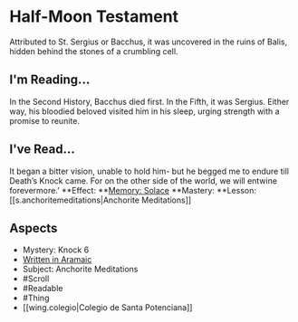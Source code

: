 # Half-Moon Testament
Attributed to St. Sergius or Bacchus, it was uncovered in the ruins of Balis, hidden behind the stones of a crumbling cell.
## I'm Reading...
In the Second History, Bacchus died first. In the Fifth, it was Sergius. Either way, his bloodied beloved visited him in his sleep, urging strength with a promise to reunite.
## I've Read...
It began a bitter vision, unable to hold him- but he begged me to endure till Death’s Knock came. For on the other side of the world, we will entwine forevermore.’
**Effect: **[Memory: Solace](https://uadaf.theevilroot.xyz/rowenarium/element/mem.solace)
**Mastery: **Lesson: [[s.anchoritemeditations|Anchorite Meditations]]
## Aspects
- Mystery: Knock 6
- [Written in Aramaic](https://uadaf.theevilroot.xyz/rowenarium/element/w.aramaic)
- Subject: Anchorite Meditations
- #Scroll
- #Readable
- #Thing
- [[wing.colegio|Colegio de Santa Potenciana]]
